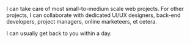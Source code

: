 
I can take care of most small-to-medium scale web projects. For other projects, I can collaborate with dedicated UI/UX designers, back-end developers, project managers, online marketeers, et cetera.

I can usually get back to you within a day.
